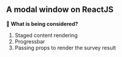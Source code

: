 ## A modal window on ReactJS

**👀 What is being considered?**
1. Staged content rendering
2. Progressbar
3. Passing props to render the survey result